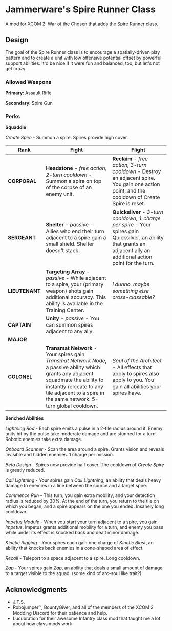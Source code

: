 # Jammerware's Spire Runner Class
A mod for XCOM 2: War of the Chosen that adds the Spire Runner class.

## Design
The goal of the Spire Runner class is to encourage a spatially-driven play pattern and to create a unit with low offensive potential offset by powerful support abilities. It'd be nice if it were fun and balanced, too, but let's not get crazy.

### Allowed Weapons
**Primary**: Assault Rifle

**Secondary**: Spire Gun

### Perks

**Squaddie**

*Create Spire* - Summon a spire. Spires provide high cover.

| Rank | Fight | Flight |
| ---- | ----- | ------ |
| **CORPORAL** | **Headstone** - *free action, 2-turn cooldown* - Summon a spire on top of the corpse of an enemy unit.  | **Reclaim** - *free action, 3-turn cooldown* - Destroy an adjacent spire. You gain one action point, and the cooldown of Create Spire is reset. |
| **SERGEANT** |  **Shelter** - *passive* - Allies who end their turn adjacent to a spire gain a small shield. Shelter doesn't stack. | **Quicksilver** - *3-turn cooldown, 1 charge per spire* - Your spires gain Quicksilver, an ability that grants an adjacent ally an additional action point for the turn. |
| **LIEUTENANT** | **Targeting Array** - *passive* - While adjacent to a spire, your (primary weapon) shots gain additional accuracy. This ability is available in the Training Center. | *i dunno. maybe something else cross-classable?* |
| **CAPTAIN** | **Unity** - *passive* - You can summon spires adjacent to any ally. |  |
| **MAJOR** | | |
| **COLONEL** | **Transmat Network** - Your spires gain *Transmat Network Node*, a passive ability which grants any adjacent squadmate the ability to instantly relocate to any tile adjacent to a spire in the same network. 5-turn global cooldown. | *Soul of the Architect* - All effects that apply to spires also apply to you. You gain all abilities your spires have. |

**Benched Abilities**

*Lightning Rod* - Each spire emits a pulse in a 2-tile radius around it. Enemy units hit by the pulse take moderate damage and are stunned for a turn. Robotic enemies take extra damage.

*Onboard Scanner* - Scan the area around a spire. Grants vision and reveals invisible and hidden enemies. 1 charge per mission.

*Beta Design* - Spires now provide half cover. The cooldown of *Create Spire* is greatly reduced.

*Call Lightning* - Your spires gain *Call Lightning*, an ability that deals heavy damage to enemies in a line between the source and a target spire.

*Commence Run* - This turn, you gain extra mobility, and your detection radius is reduced by 30%. At the end of the turn, you return to the tile on which you began, and a spire appears on the one you ended. Insanely long cooldown.

*Impetus Module* - When you start your turn adjacent to a spire, you gain *Impetus*. Impetus grants additional mobility for a turn, and enemy you pass while under its effect is knocked back and dealt minor damage.

*Kinetic Rigging* - Your spires each gain one charge of *Kinetic Blast*, an ability that knocks back enemies in a cone-shaped area of effect.

*Recall* - Teleport to a space adjacent to a spire. Long cooldown.

*Zap* - Your spires gain *Zap*, an ability that deals a small amount of damage to a target visible to the squad. (some kind of arc-soul like trait?)

## Acknowledgments
- J.T.S.
- Robojumper™, BountyGiver, and all of the members of the XCOM 2 Modding Discord for their patience and help.
- Lucubration for their awesome Infantry class mod that taught me a lot about how class mods work